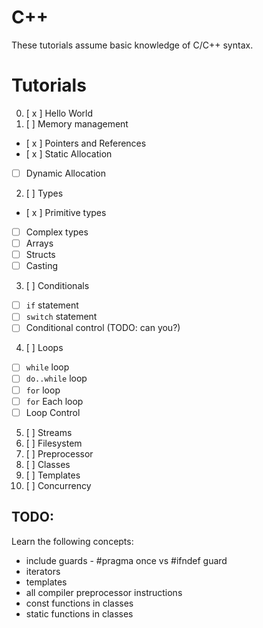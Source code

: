 # C++
These tutorials assume basic knowledge of C/C++ syntax.

# Tutorials
  0. [ x ] Hello World
  1. [ ] Memory management
  * [ x ] Pointers and References
  * [ x ] Static Allocation
  * [ ] Dynamic Allocation
  2. [ ] Types
  * [ x ] Primitive types
  * [ ] Complex types
  * [ ] Arrays
  * [ ] Structs
  * [ ] Casting
  3. [ ] Conditionals
  * [ ] `if` statement
  * [ ] `switch` statement
  * [ ] Conditional control (TODO: can you?)
  4. [ ] Loops
  * [ ] `while` loop
  * [ ] `do..while` loop
  * [ ] `for` loop
  * [ ] `for` Each loop
  * [ ] Loop Control
  5. [ ] Streams
  6. [ ] Filesystem
  7. [ ] Preprocessor
  8. [ ] Classes
  9. [ ] Templates
  10. [ ] Concurrency

## TODO:
Learn the following concepts:
  * include guards - #pragma once vs #ifndef guard
  * iterators
  * templates
  * all compiler preprocessor instructions
  * const functions in classes
  * static functions in classes
